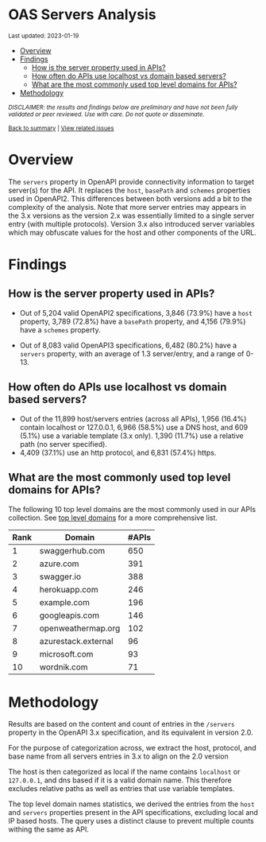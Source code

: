 OAS Servers Analysis
================
<sup>Last updated: 2023-01-19</sup>

- <a href="#overview" id="toc-overview">Overview</a>
- <a href="#findings" id="toc-findings">Findings</a>
  - <a href="#how-is-the-server-property-used-in-apis"
    id="toc-how-is-the-server-property-used-in-apis">How is the server
    property used in APIs?</a>
  - <a href="#how-often-do-apis-use-localhost-vs-domain-based-servers"
    id="toc-how-often-do-apis-use-localhost-vs-domain-based-servers">How
    often do APIs use localhost vs domain based servers?</a>
  - <a href="#what-are-the-most-commonly-used-top-level-domains-for-apis"
    id="toc-what-are-the-most-commonly-used-top-level-domains-for-apis">What
    are the most commonly used top level domains for APIs?</a>
- <a href="#methodology" id="toc-methodology">Methodology</a>

<sup>*DISCLAIMER: the results and findings below are preliminary and
have not been fully validated or peer reviewed. Use with care. Do not
quote or disseminate.*</sup>

<sup>[Back to summary](oas_summary.md) \| [View related
issues](https://github.com/postman-open-technologies/knowledge-base/labels/oas%3Aservers)</sup>

# Overview

The `servers` property in OpenAPI provide connectivity information to
target server(s) for the API. It replaces the `host`, `basePath` and
`schemes` properties used in OpenAPI2. This differences between both
versions add a bit to the complexity of the analysis. Note that more
server entries may appears in the 3.x versions as the version 2.x was
essentially limited to a single server entry (with multiple protocols).
Version 3.x also introduced server variables which may obfuscate values
for the host and other components of the URL.

# Findings

## How is the server property used in APIs?

- Out of 5,204 valid OpenAPI2 specifications, 3,846 (73.9%) have a
  `host` property, 3,789 (72.8%) have a `basePath` property, and 4,156
  (79.9%) have a `schemes` property.

- Out of 8,083 valid OpenAPI3 specifications, 6,482 (80.2%) have a
  `servers` property, with an average of 1.3 server/entry, and a range
  of 0-13.

## How often do APIs use localhost vs domain based servers?

- Out of the 11,899 host/servers entries (across all APIs), 1,956
  (16.4%) contain localhost or 127.0.0.1, 6,966 (58.5%) use a DNS host,
  and 609 (5.1%) use a variable template (3.x only). 1,390 (11.7%) use a
  relative path (no server specified).
- 4,409 (37.1%) use an http protocol, and 6,831 (57.4%) https.

## What are the most commonly used top level domains for APIs?

The following 10 top level domains are the most commonly used in our
APIs collection. See [top level domains](oas_servers_tld.md) for a more
comprehensive list.

| Rank | Domain              | \#APIs |
|------|---------------------|--------|
| 1    | swaggerhub.com      | 650    |
| 2    | azure.com           | 391    |
| 3    | swagger.io          | 388    |
| 4    | herokuapp.com       | 246    |
| 5    | example.com         | 196    |
| 6    | googleapis.com      | 146    |
| 7    | openweathermap.org  | 102    |
| 8    | azurestack.external | 96     |
| 9    | microsoft.com       | 93     |
| 10   | wordnik.com         | 71     |

# Methodology

Results are based on the content and count of entries in the `/servers`
property in the OpenAPI 3.x specification, and its equivalent in version
2.0.

For the purpose of categorization across, we extract the host, protocol,
and base name from all servers entries in 3.x to align on the 2.0
version

The host is then categorized as local if the name contains `localhost`
or `127.0.0.1`, and dns based if it is a valid domain name. This
therefore excludes relative paths as well as entries that use variable
templates.

The top level domain names statistics, we derived the entries from the
`host` and `servers` properties present in the API specifications,
excluding local and IP based hosts. The query uses a distinct clause to
prevent multiple counts withing the same as API.
